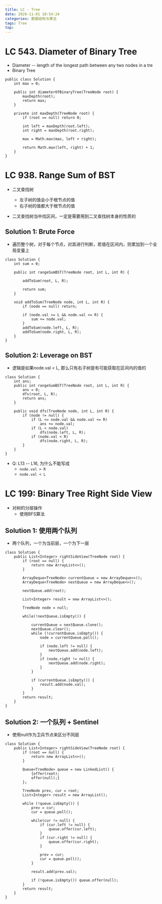 ```yaml
---
title: LC - Tree
date: 2020-11-01 10:54:24
categories: 数据结构与算法
tags: Tree
top:
---
```

# LC 543. Diameter of Binary Tree 

+ Diameter -- length of the longest path between any two nodes in a tre 
+ Binary Tree 
```
public class Solution {
    int max = 0;
    
    public int diameterOfBinaryTree(TreeNode root) {
        maxDepth(root);
        return max;
    }
    
    private int maxDepth(TreeNode root) {
        if (root == null) return 0;
        
        int left = maxDepth(root.left);
        int right = maxDepth(root.right);
        
        max = Math.max(max, left + right);
        
        return Math.max(left, right) + 1;
    }
}
```

# LC 938. Range Sum of BST 

+ 二叉查找树
    + 左子树的值会小于根节点的值
    + 右子树的值都大于根节点的值

+ 二叉查找树当中找区间，一定是需要用到二叉查找树本身的性质的

## Solution 1: Brute Force

+ 遍历整个树，对于每个节点，对其进行判断，若值在区间内，则累加到一个全局变量上


```
class Solution {
    int sum = 0;
    
    public int rangeSumBST(TreeNode root, int L, int R) {
        
        addToSum(root, L, R);
        
        return sum;
    }
    
    void addToSum(TreeNode node, int L, int R) {
        if (node == null) return;
        
        if (node.val >= L && node.val <= R) {
            sum += node.val;
        }
        addToSum(node.left, L, R);
        addToSum(node.right, L, R);
    }
}

```

## Solution 2: Leverage on BST 

+ 逻辑是如果node.val < L, 那么只有右子树是有可能获取在区间内的值的
```
class Solution {
    int ans;
    public int rangeSumBST(TreeNode root, int L, int R) {
        ans = 0;
        dfs(root, L, R);
        return ans;
    }

    public void dfs(TreeNode node, int L, int R) {
        if (node != null) {
            if (L <= node.val && node.val <= R)
                ans += node.val;
            if (L < node.val)
                dfs(node.left, L, R);
            if (node.val < R)
                dfs(node.right, L, R);
        }
    }
}
```

+ Q: L13 -- L16, 为什么不能写成
    + `node.val > R`
    + `node.val < L`


# LC 199: Binary Tree Right Side View

+ 对树的分层操作
    + 使用BFS算法

## Solution 1: 使用两个队列

+ 两个队列，一个为当前层，一个为下一层

```
class Solution {
    public List<Integer> rightSideView(TreeNode root) {
        if (root == null) {
            return new ArrayList<>();
        }
        
        ArrayDeque<TreeNode> currentQueue = new ArrayDeque<>();
        ArrayDeque<TreeNode> nextQueue = new ArrayDeque<>();
        
        nextQueue.add(root);
        
        List<Integer> result = new ArrayList<>();
        
        TreeNode node = null;

        while(!nextQueue.isEmpty()) {
            
            currentQueue = nextQueue.clone();
            nextQueue.clear();
            while (!currentQueue.isEmpty()) {
                node = currentQueue.poll();
                
                if (node.left != null) {
                    nextQueue.add(node.left);
                }
                if (node.right != null) {
                    nextQueue.add(node.right);
                }
            }
            
            if (currentQueue.isEmpty()) {
                result.add(node.val);
            }
        }
        return result;
    }
}

```

## Solution 2: 一个队列 + Sentinel

+ 使用null作为卫兵节点来区分不同层

```
class Solution {
    public List<Integer> rightSideView(TreeNode root) {
        if (root == null) {
            return new ArrayList<>();
        }
        
        Queue<TreeNode> queue = new LinkedList() {
            {offer(root);
            offer(null);}
        };
        
        TreeNode prev, cur = root;
        List<Integer> result = new ArrayList();
        
        while (!queue.isEmpty()) {
            prev = cur;
            cur = queue.poll();
            
            while(cur != null) {
                if (cur.left != null) {
                    queue.offer(cur.left);
                }
                if (cur.right != null) {
                    queue.offer(cur.right);
                }
                
                prev = cur;
                cur = queue.poll();
            }
            
            result.add(prev.val);
            
            if (!queue.isEmpty()) queue.offer(null);
        }
        return result;
    }
}

```
